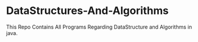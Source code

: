 # DataStructures-And-Algorithms
This Repo Contains All Programs Regarding DataStructure and Algorithms in java.
